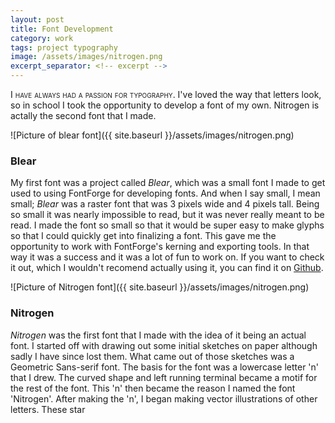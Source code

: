 ```yaml
---
layout: post
title: Font Development
category: work
tags: project typography
image: /assets/images/nitrogen.png
excerpt_separator: <!-- excerpt -->
---
```


<span class="smallcaps"> I have always had a passion for typography.</span> I've loved the way that letters look, so in school I took the opportunity to develop a font of my own. <!-- excerpt -->Nitrogen is actally the second font that I made. 



![Picture of blear font]({{ site.baseurl }}/assets/images/nitrogen.png)

### Blear
My first font was a project called *Blear*, which was a small font I made to get used to using FontForge for developing fonts. And when I say small, I mean small; *Blear* was a raster font that was 3 pixels wide and 4 pixels tall. Being so small it was nearly impossible to read, but it was never really meant to be read. I made the font so small so that it would be super easy to make glyphs so that I could quickly get into finalizing a font. This gave me the opportunity to work with FontForge's kerning and exporting tools. In that way it was a success and it was a lot of fun to work on. If you want to check it out, which I wouldn't recomend actually using it, you can find it on [Github](https://github.com/modernTypewritter/blear). 

![Picture of Nitrogen font]({{ site.baseurl }}/assets/images/nitrogen.png)

### Nitrogen
*Nitrogen* was the first font that I made with the idea of it being an actual font. I started off with drawing out some initial sketches on paper although sadly I have since lost them. What came out of those sketches was a Geometric Sans-serif font. The basis for the font was a lowercase letter 'n' that I drew. The curved shape and left running terminal became a motif for the rest of the font. This 'n' then became the reason I named the font 'Nitrogen'. After making the 'n', I began making vector illustrations of other letters. These star


